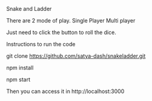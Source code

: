 Snake and Ladder

There are 2 mode of play.
  Single Player
  Multi player


Just need to click the button to roll the dice.

Instructions to run the code

git clone https://github.com/satya-dash/snakeladder.git

npm install

npm start

Then you can access it in http://localhost:3000
